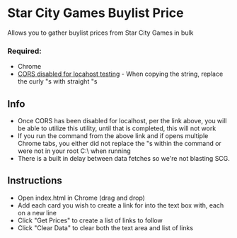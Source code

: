 #  Star City Games Buylist Price
Allows you to gather buylist prices from Star City Games in bulk

### Required:
* Chrome
* [CORS disabled for locahost testing](https://medium.com/@siddhartha.ng/disable-cross-origin-on-chrome-for-localhost-c644b131db19) - When copying the string, replace the curly "s with straight "s

## Info
* Once CORS has been disabled for localhost, per the link above, you will be able to utilize this utility, until that is completed, this will not work
* If you run the command from the above link and if opens multiple Chrome tabs, you either did not replace the "s within the command or were not in your root C:\ when running
* There is a built in delay between data fetches so we're not blasting SCG.

## Instructions
* Open index.html in Chrome (drag and drop)
* Add each card you wish to create a link for into the text box with, each on a new line
* Click "Get Prices" to create a list of links to follow
* Click "Clear Data" to clear both the text area and list of links